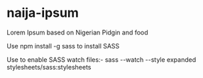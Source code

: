 # naija-ipsum

Lorem Ipsum based on Nigerian Pidgin and food

Use npm install -g sass to install SASS

Use to enable SASS watch files:- sass --watch --style expanded stylesheets/sass:stylesheets
